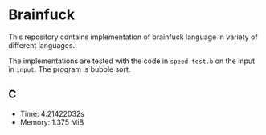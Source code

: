 # Brainfuck

This repository contains implementation of brainfuck language in variety of
different languages.

The implementations are tested with the code in `speed-test.b` on the input in
`input`. The program is bubble sort.

## C
- Time: 4.21422032s
- Memory: 1.375 MiB
